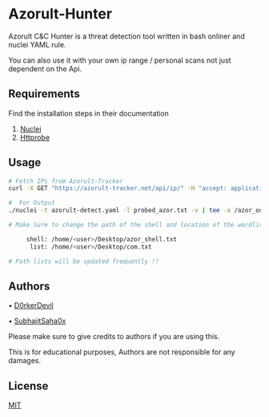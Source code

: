 # Azorult-Hunter

Azorult C&amp;C Hunter is a threat detection tool written in bash onliner and nuclei YAML rule.

You can also use it with your own ip range / personal scans not just dependent on the Api.

## Requirements

Find the installation steps in their documentation

1. [Nuclei](https://github.com/projectdiscovery/nuclei)
2. [Httprobe](https://github.com/tomnomnom/httprobe)


## Usage

```bash
# Fetch IPs from Azorult-Tracker
curl -X GET "https://azorult-tracker.net/api/ip/" -H "accept: application/json" | tee -a azor.txt; cat azor.txt | grep -Eo '[0-9]{1,3}\.[0-9]{1,3}\.[0-9]{1,3}\.[0-9]{1,3}' | tee -a fil_azor.txt; cat fil_azor.txt | ./httprobe | tee -a probed_azor.txt

#  For Output 
./nuclei -t azorult-detect.yaml -l probed_azor.txt -v | tee -a /azor_out.txt

# Make Sure to change the path of the shell and location of the wordlist in the .yaml file

     shell: /home/<user>/Desktop/azor_shell.txt
      list: /home/<user>/Desktop/com.txt      

# Path lists will be updated frequently !!
```

## Authors
• [D0rkerDevil](https://twitter.com/D0rkerDevil) 

• [SubhajitSaha0x](https://www.linkedin.com/in/subhajitsaha0x/)

Please make sure to give credits to authors if you are using this.

 This is for educational purposes, Authors are not responsible for any damages.
 
## License
[MIT](https://choosealicense.com/licenses/mit/)
